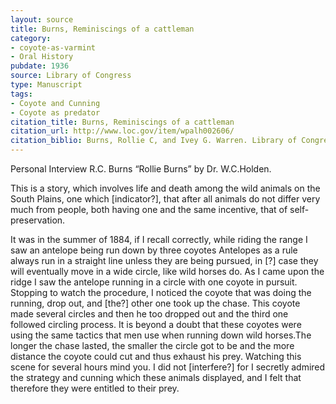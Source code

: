 ```yaml
---
layout: source
title: Burns, Reminiscings of a cattleman
category: 
- coyote-as-varmint
- Oral History
pubdate: 1936
source: Library of Congress
type: Manuscript 
tags: 
- Coyote and Cunning
- Coyote as predator
citation_title: Burns, Reminiscings of a cattleman
citation_url: http://www.loc.gov/item/wpalh002606/
citation_biblio: Burns, Rollie C, and Ivey G. Warren. Library of Congress, Manuscript Division, WPA Federal Writers' Project Collection. 1936.
---
```


Personal Interview R.C. Burns “Rollie Burns” by Dr. W.C.Holden. 

This is a story, which involves life and death among the wild animals on the South Plains, one which [indicator?], that after all animals do not differ very much from people, both having one and the same incentive, that of self-preservation.

It was in the summer of 1884, if I recall correctly, while riding the range I saw an antelope being run down by three coyotes
Antelopes as a rule always run in a straight line unless they are being pursued, in [?] case they will eventually move in a wide circle, like wild horses do. As I came upon the ridge I saw the antelope running in a circle with one coyote in pursuit.  Stopping to watch the procedure, I noticed the coyote that was doing the running, drop out, and [the?] other one took up the chase.  This coyote made several circles and then he too dropped out and the third one followed circling process.  It is beyond a doubt that these coyotes were using the same tactics that men use when running down wild horses.The longer the chase lasted, the  smaller the circle got to be and the more distance the coyote could cut and thus exhaust his prey.  Watching this scene for several hours mind you. I did not [interfere?] for I secretly admired the strategy and cunning which these animals displayed, and I felt that therefore they were entitled to their prey.
